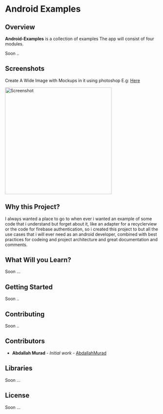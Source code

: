 # Android Examples 

## Overview

**Android-Examples** is a collection of examples The app will consist of four modules.

Soon ..

## Screenshots
Create A Wide Image with Mockups in it using photoshop E.g: [Here](https://cdn-images-1.medium.com/max/1600/0*pemH-XsqF5BFiiVm.jpg)

<img src="https://cdn-images-1.medium.com/max/1600/0*pemH-XsqF5BFiiVm.jpg" height="350" alt="Screenshot"/> 


## Why this Project?
I always wanted a place to go to when ever i wanted an example of some code that i understand but forget about it, like an adapter for a recyclerview or the code for firebase authentication, so i created this project to but all the use cases that i will ever need as an android developer, combined with best practices for codeing and project architecture and great documentation and comments.

## What Will you Learn?
Soon ...

## Getting Started 
Soon ..

## Contributing
Soon ..

## Contributors
* **Abdallah Murad** - *Initial work* - [AbdallahMurad](https://github.com/AbdallahMurad)

## Libraries
Soon ...

## License
Soon ...
